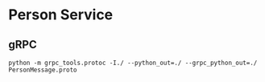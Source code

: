 # Person Service

## gRPC

```shell
python -m grpc_tools.protoc -I./ --python_out=./ --grpc_python_out=./ PersonMessage.proto
```
